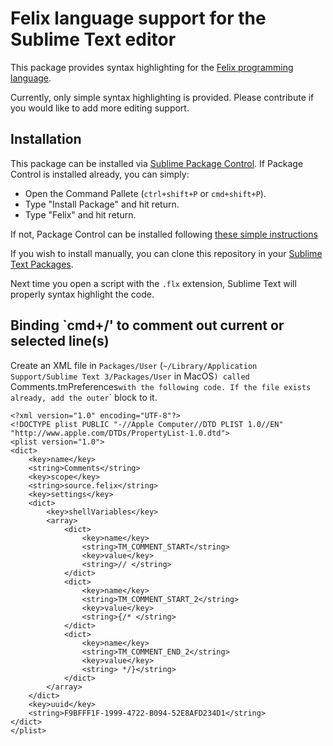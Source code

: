 # Felix language support for the Sublime Text editor

This package provides syntax highlighting for the [Felix programming language](http://felix-lang.org/).

Currently, only simple syntax highlighting is provided. Please contribute if you would like to add more editing support.

## Installation

This package can be installed via [Sublime Package Control](https://sublime.wbond.net/). If Package Control is installed already, you can simply:

* Open the Command Pallete (`ctrl+shift+P` or `cmd+shift+P`).
* Type "Install Package" and hit return.
* Type "Felix" and hit return.

If not, Package Control can be installed following [these simple instructions](https://packagecontrol.io/installation) 

If you wish to install manually, you can clone this repository in your [Sublime Text Packages](http://docs.sublimetext.info/en/latest/basic_concepts.html#the-packages-directory).

Next time you open a script with the `.flx` extension, Sublime Text will properly syntax highlight the code.


## Binding `cmd+/' to comment out current or selected line(s)

Create an XML file in `Packages/User` (`~/Library/Application Support/Sublime Text 3/Packages/User` in MacOS`) called `Comments.tmPreferences` with the following code. If the file exists already, add the outer `<dict>` block to it.

```
<?xml version="1.0" encoding="UTF-8"?>
<!DOCTYPE plist PUBLIC "-//Apple Computer//DTD PLIST 1.0//EN" "http://www.apple.com/DTDs/PropertyList-1.0.dtd">
<plist version="1.0">
<dict>
    <key>name</key>
    <string>Comments</string>
    <key>scope</key>
    <string>source.felix</string>
    <key>settings</key>
    <dict>
        <key>shellVariables</key>
        <array>
            <dict>
                <key>name</key>
                <string>TM_COMMENT_START</string>
                <key>value</key>
                <string>// </string>
            </dict>
            <dict>
                <key>name</key>
                <string>TM_COMMENT_START_2</string>
                <key>value</key>
                <string>{/* </string>
            </dict>
            <dict>
                <key>name</key>
                <string>TM_COMMENT_END_2</string>
                <key>value</key>
                <string> */}</string>
            </dict>
        </array>
    </dict>
    <key>uuid</key>
    <string>F9BFFF1F-1999-4722-B094-52E8AFD234D1</string>
</dict>
</plist>
```
